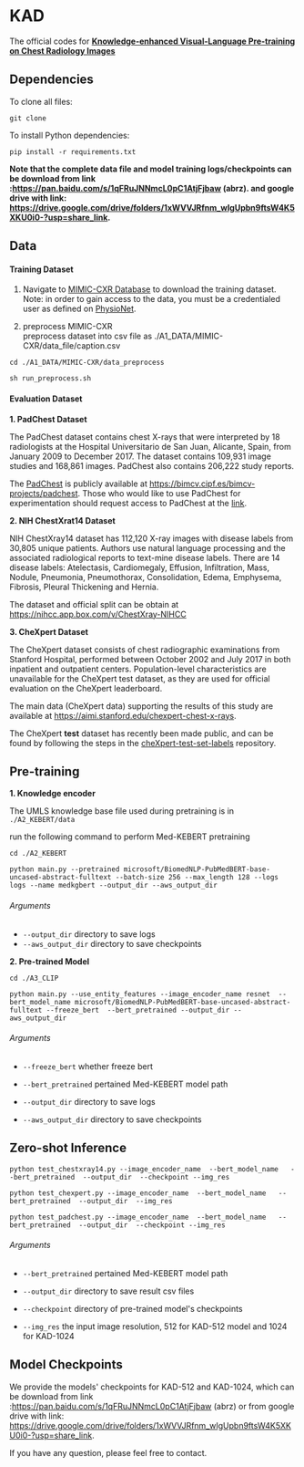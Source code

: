 # KAD
The official codes for [**Knowledge-enhanced Visual-Language Pre-training on Chest Radiology Images**](https://arxiv.org/pdf/2302.14042.pdf)  


## Dependencies

To clone all files:

```
git clone 
```

To install Python dependencies:

```
pip install -r requirements.txt
```

**Note that the complete data file and model training logs/checkpoints can be download from link :https://pan.baidu.com/s/1qFRuJNNmcL0pC1AtjFjbaw  (abrz). and google drive with link: https://drive.google.com/drive/folders/1xWVVJRfnm_wIgUpbn9ftsW4K5XKU0i0-?usp=share_link.**


## Data

#### **Training Dataset**   

1. Navigate to [MIMIC-CXR Database](https://physionet.org/content/mimic-cxr/2.0.0/) to download the training dataset. Note: in order to gain access to the data, you must be a credentialed user as defined on [PhysioNet](https://physionet.org/settings/credentialing/).
    
1. preprocess MIMIC-CXR  
    preprocess dataset into csv file as ./A1_DATA/MIMIC-CXR/data_file/caption.csv
  
  `cd ./A1_DATA/MIMIC-CXR/data_preprocess`
  
  `sh run_preprocess.sh`

#### **Evaluation Dataset**   

**1. PadChest Dataset**

The PadChest dataset contains chest X-rays that were interpreted by 18 radiologists at the Hospital Universitario de San Juan, Alicante, Spain, from January 2009 to December 2017. The dataset contains 109,931 image studies and 168,861 images. PadChest also contains 206,222 study reports.

The [PadChest](https://arxiv.org/abs/1901.07441) is publicly available at https://bimcv.cipf.es/bimcv-projects/padchest. Those who would like to use PadChest for experimentation should request access to PadChest at the [link](https://bimcv.cipf.es/bimcv-projects/padchest).

**2. NIH ChestXrat14 Dataset**

NIH ChestXray14 dataset has 112,120 X-ray images with disease labels from 30,805
unique patients. Authors use natural language processing and the associated radiological reports to text-mine disease labels. There are 14 disease labels: Atelectasis, Cardiomegaly, Effusion, Infiltration, Mass, Nodule, Pneumonia, Pneumothorax, Consolidation, Edema, Emphysema, Fibrosis, Pleural Thickening and Hernia. 

The dataset and official split can be obtain at https://nihcc.app.box.com/v/ChestXray-NIHCC

**3. CheXpert Dataset**

The CheXpert dataset consists of chest radiographic examinations from Stanford Hospital, performed between October 2002 and July 2017 in both inpatient and outpatient centers. Population-level characteristics are unavailable for the CheXpert test dataset, as they are used for official evaluation on the CheXpert leaderboard.

The main data (CheXpert data) supporting the results of this study are available at https://aimi.stanford.edu/chexpert-chest-x-rays.

The CheXpert **test** dataset has recently been made public, and can be found by following the steps in the [cheXpert-test-set-labels](https://github.com/rajpurkarlab/cheXpert-test-set-labels) repository.


## Pre-training

**1. Knowledge encoder**

The UMLS knowledge base file used during pretraining is in  `./A2_KEBERT/data`

run the following command to perform Med-KEBERT pretraining

`cd ./A2_KEBERT`

`python main.py --pretrained microsoft/BiomedNLP-PubMedBERT-base-uncased-abstract-fulltext --batch-size 256 --max_length 128 --logs logs --name medkgbert --output_dir --aws_output_dir ` 

###### Arguments

- `--output_dir` directory to save logs
- `--aws_output_dir` directory to save checkpoints

**2. Pre-trained Model**

`cd ./A3_CLIP`

`python main.py --use_entity_features --image_encoder_name resnet  --bert_model_name microsoft/BiomedNLP-PubMedBERT-base-uncased-abstract-fulltext --freeze_bert  --bert_pretrained --output_dir --aws_output_dir`

###### Arguments
- `--freeze_bert` whether freeze bert 

- `--bert_pretrained` pertained Med-KEBERT model path

- `--output_dir` directory to save logs

- `--aws_output_dir` directory to save checkpoints

  
## Zero-shot Inference

`python test_chestxray14.py --image_encoder_name  --bert_model_name   --bert_pretrained  --output_dir  --checkpoint --img_res ` 

`python test_chexpert.py --image_encoder_name  --bert_model_name   --bert_pretrained  --output_dir  --img_res ` 

`python test_padchest.py --image_encoder_name  --bert_model_name   --bert_pretrained  --output_dir  --checkpoint --img_res ` 

###### Arguments

- `--bert_pretrained` pertained Med-KEBERT model path

- `--output_dir` directory to save result csv files

- `--checkpoint` directory of  pre-trained model's checkpoints

- `--img_res` the input image resolution, 512 for KAD-512 model and 1024 for KAD-1024


## Model Checkpoints

We provide the models' checkpoints for KAD-512 and KAD-1024, which can be download from link :https://pan.baidu.com/s/1qFRuJNNmcL0pC1AtjFjbaw  (abrz) or from google drive with link: https://drive.google.com/drive/folders/1xWVVJRfnm_wIgUpbn9ftsW4K5XKU0i0-?usp=share_link.



If you have any question, please feel free to contact.








